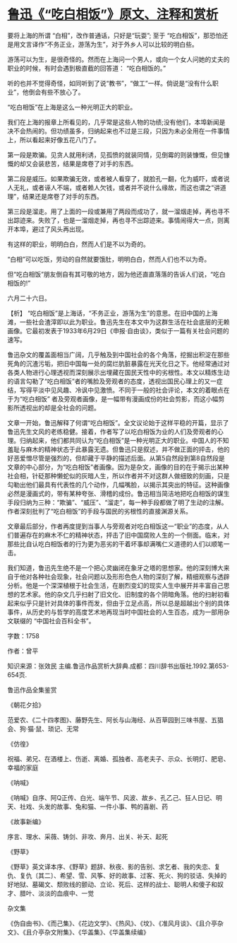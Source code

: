 # [鲁迅《“吃白相饭”》原文、注释和赏析](https://www.vrrw.net/wx/9687.html)

要将上海的所谓 “白相”，改作普通话，只好是“玩耍”; 至于 “吃白相饭”，那恐怕还是用文言译作“不务正业，游荡为生”，对于外乡人可以比较的明白些。

游荡可以为生，是很奇怪的。然而在上海问一个男人，或向一个女人问她的丈夫的职业的时候，有时会遇到极直截的回答道： “吃白相饭的。”

听的也并不觉得奇怪，如同听到了说“教书”，“做工”一样。倘说是“没有什么职业”，他倒会有些不放心了。

“吃白相饭”在上海是这么一种光明正大的职业。

我们在上海的报章上所看见的，几乎常是这些人物的功绩;没有他们，本埠新闻是决不会热闹的。但功绩虽多，归纳起来也不过是三段，只因为未必全用在一件事情上，所以看起来好像五花八门了。

第一段是欺骗。见贪人就用利诱，见孤愤的就装同情，见倒霉的则装慷慨，但见慷慨的却又会装悲苦，结果是席卷了对手的东西。

第二段是威压。如果欺骗无效，或者被人看穿了，就脸孔一翻，化为威吓，或者说人无礼，或者诬人不端，或者赖人欠钱，或者并不说什么缘故，而这也谓之“讲道理”，结果还是席卷了对手的东西。

第三段是溜走。用了上面的一段或兼用了两段而成功了，就一溜烟走掉，再也寻不出踪迹来。失败了，也是一溜烟走掉，再也寻不出踪迹来。事情闹得大一点，则离开本埠，避过了风头再出现。

有这样的职业，明明白白，然而人们是不以为奇的。

“白相”可以吃饭，劳动的自然就要饿肚，明明白白，然而人们也不以为奇。

但“吃白相饭”朋友倒自有其可敬的地方，因为他还直直落落的告诉人们说，“吃白相饭的!”

六月二十六日。



【析】 “吃白相饭”是上海话，“不务正业，游荡为生”的意思。在旧中国的上海滩，一些社会渣滓即以此为职业。鲁迅先生在本文中为这群生活在社会底层的无赖画像。它最初发表于1933年6月29日《申报·自由谈》，类似于一篇有关社会问题的速写。

鲁迅杂文的覆盖面相当广阔，几乎触及到中国社会的各个角落，挖掘出积淀在那些死角的沉渣污垢，把旧中国每一处的腐烂肮脏暴露在光天化日之下。他经常通过对各类人物进行心理透视而深刻展示出埋藏在国民天性中的劣根性。本文以精炼生动的语言勾勒了“吃白相饭”者的嘴脸及旁观者的态度，透视出国民心理上的又一症结，写得平淡中见风趣、冷讽中见激愤。不同于一般的社会评论，本文的着眼点在于为“吃白相饭” 者及旁观者画像，是一幅带有漫画成份的社会剪影，而这小幅剪影所透视出的却是全社会的问题。

文章一开始，鲁迅解释了何谓“吃白相饭”。全文议论始于这样平稳的开篇，显示了鲁迅先生文风的老练稳健。接着，作者写了以吃白相饭为业的人们及旁观者的心理。归纳起来，他们都共同认为“吃白相饭”是一种光明正大的职业。中国人的不知羞耻与麻木的精神状态于此暴露无遗。但鲁迅只是叙述，并不做正面的抨击，他的好恶爱憎尽管是强烈的，但却藏于平静的描述后面。从第5自然段到第8自然段是文章的中心部分，为“吃白相饭”者画像。因为是杂文，画像的目的在于揭示出某种社会相，针砭那种懒蛇似的灰暗人生，所以作者并不对这群人做细致的刻画，只是勾勒出他们最具有代表性的几个动作，几幅嘴脸，以揭示其突出的特征。这种画像必然是漫画式的，带有某种夸张、滑稽的成份。鲁迅相当简洁地把吃白相饭的谋生手段归纳为三种：“欺骗”、“威压”、“溜走”，每一种手段都做了明了生动的注解。作者深刻批判了“吃白相饭”的手段与国民的劣根性的直接渊源关系。

文章最后部分，作者再度提到当事人与旁观者对吃白相饭这一“职业”的态度，从人们普遍存在的麻木不仁的精神状态，抨击了旧中国腐败人生的一个侧面。临末，对那些比自认吃白相饭者的行为更为恶劣的干着坏事却满嘴仁义道德的人们以顺笔一击。

我们知道，鲁迅先生绝不是一个把心灵幽闭在象牙之塔的思想家。他的深刻博大来自于他对各种社会现象，社会问题以及形形色色人物的深刻了解，精细观察与透辟分析。他是一个深深植根于社会生活，在剧烈变幻的现实人生中展开并丰富自己思想的艺术家。他的杂文几乎扫射了旧文化、旧制度的各个阴暗角落。他的扫射初看起来似乎只是针对具体的事件而发，但由于立足点高，所以总是超越出个别的具体事件，从历史的与哲学的高度艺术地再现当时中国社会的人生百态，成为一部用杂文联缀的 “中国社会百科全书”。

字数：1758

作者：曾平

知识来源：张效民 主编.鲁迅作品赏析大辞典.成都：四川辞书出版社.1992.第653-654页.

鲁迅作品全集鉴赏

《朝花夕拾》

范爱农、《二十四孝图》、藤野先生、阿长与山海经、从百草园到三味书屋、五猖会、狗·猫·鼠、琐记、无常

《仿徨》

祝福、弟兄、在酒楼上、伤逝、离婚、孤独者、高老夫子、示众、长明灯、肥皂、幸福的家庭

《呐喊》

《呐喊》自序、阿Q正传、白光、端午节、风波、故乡、孔乙己、狂人日记、明天、社戏、头发的故事、兔和猫、一件小事、鸭的喜剧、药

《故事新编》

序言、理水、采薇、铸剑、非攻、奔月、出关、补天、起死

《野草》

《野草》英文译本序、《野草》题辞、秋夜、影的告别、求乞者、我的失恋、复仇、复仇〔其二〕、希望、雪、风筝、好的故事、过客、死火、狗的驳诘、失掉的好地狱、墓碣文、颓败线的颤动、立论、死后、这样的战士、聪明人和傻子和奴才、腊叶、淡淡的血痕中、一觉

杂文集

《伪自由书》、《而己集》、《花边文学》、《热风》、《坟》、《准风月谈》、《且介亭杂文》、《且介亭杂文附集》、《华盖集》、《华盖集续编》

